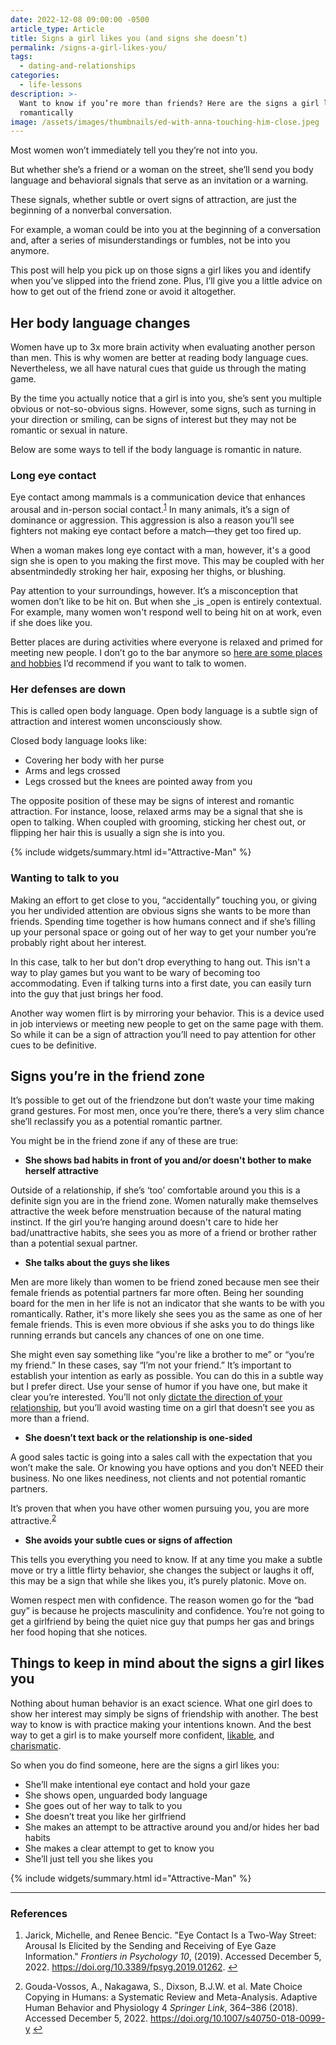 ```yaml
---
date: 2022-12-08 09:00:00 -0500
article_type: Article
title: Signs a girl likes you (and signs she doesn’t)
permalink: /signs-a-girl-likes-you/
tags:
  - dating-and-relationships
categories:
  - life-lessons
description: >-
  Want to know if you’re more than friends? Here are the signs a girl likes you
  romantically
image: /assets/images/thumbnails/ed-with-anna-touching-him-close.jpeg
---
```

Most women won’t immediately tell you they’re not into you.

But whether she’s a friend or a woman on the street, she’ll send you body language and behavioral signals that serve as an invitation or a warning.

These signals, whether subtle or overt signs of attraction, are just the beginning of a nonverbal conversation.

For example, a woman could be into you at the beginning of a conversation and, after a series of misunderstandings or fumbles, not be into you anymore.

This post will help you pick up on those signs a girl likes you and identify when you’ve slipped into the friend zone. Plus, I’ll give you a little advice on how to get out of the friend zone or avoid it altogether.

## Her body language changes

Women have up to 3x more brain activity when evaluating another person than men. This is why women are better at reading body language cues. Nevertheless, we all have natural cues that guide us through the mating game.

By the time you actually notice that a girl is into you, she’s sent you multiple obvious or not-so-obvious signs. However, some signs, such as turning in your direction or smiling, can be signs of interest but they may not be romantic or sexual in nature.

Below are some ways to tell if the body language is romantic in nature.

### Long eye contact

Eye contact among mammals is a communication device that enhances arousal and in-person social contact.<sup><a class="footnote" rel="footnote" href="#fn:1">1</a></sup> In many animals, it’s a sign of dominance or aggression. This aggression is also a reason you’ll see fighters not making eye contact before a match—they get too fired up.

When a woman makes long eye contact with a man, however, it's a good sign she is open to you making the first move. This may be coupled with her absentmindedly stroking her hair, exposing her thighs, or blushing.

Pay attention to your surroundings, however. It’s a misconception that women don’t like to be hit on. But when she \_is \_open is entirely contextual. For example, many women won't respond well to being hit on at work, even if she does like you.

Better places are during activities where everyone is relaxed and primed for meeting new people. I don’t go to the bar anymore so [here are some places and hobbies](https://edlatimore.com/hobbies-to-meet-women/) I’d recommend if you want to talk to women.

### Her defenses are down

This is called open body language. Open body language is a subtle sign of attraction and interest women unconsciously show.

Closed body language looks like:

* Covering her body with her purse
* Arms and legs crossed
* Legs crossed but the knees are pointed away from you

The opposite position of these may be signs of interest and romantic attraction. For instance, loose, relaxed arms may be a signal that she is open to talking. When coupled with grooming, sticking her chest out, or flipping her hair this is usually a sign she is into you.

{% include widgets/summary.html id="Attractive-Man" %}

### Wanting to talk to you

Making an effort to get close to you, “accidentally” touching you, or giving you her undivided attention are obvious signs she wants to be more than friends. Spending time together is how humans connect and if she’s filling up your personal space or going out of her way to get your number you’re probably right about her interest.

In this case, talk to her but don't drop everything to hang out. This isn't a way to play games but you want to be wary of becoming too accommodating. Even if talking turns into a first date, you can easily turn into the guy that just brings her food.

Another way women flirt is by mirroring your behavior. This is a device used in job interviews or meeting new people to get on the same page with them. So while it can be a sign of attraction you’ll need to pay attention for other cues to be definitive.

## Signs you’re in the friend zone

It’s possible to get out of the friendzone but don’t waste your time making grand gestures. For most men, once you’re there, there’s a very slim chance she’ll reclassify you as a potential romantic partner.

You might be in the friend zone if any of these are true:

* **She shows bad habits in front of you and/or doesn't bother to make herself attractive**

Outside of a relationship, if she’s ‘too’ comfortable around you this is a definite sign you are in the friend zone. Women naturally make themselves attractive the week before menstruation because of the natural mating instinct. If the girl you’re hanging around doesn't care to hide her bad/unattractive habits, she sees you as more of a friend or brother rather than a potential sexual partner.

* **She talks about the guys she likes**

Men are more likely than women to be friend zoned because men see their female friends as potential partners far more often. Being her sounding board for the men in her life is not an indicator that she wants to be with you romantically. Rather, it's more likely she sees you as the same as one of her female friends. This is even more obvious if she asks you to do things like running errands but cancels any chances of one on one time.

She might even say something like “you're like a brother to me” or “you’re my friend.” In these cases, say “I’m not your friend.” It’s important to establish your intention as early as possible. You can do this in a subtle way but I prefer direct. Use your sense of humor if you have one, but make it clear you’re interested. You’ll not only [dictate the direction of your relationship](https://edlatimore.com/how-to-take-the-lead-in-a-relationship/), but you’ll avoid wasting time on a girl that doesn’t see you as more than a friend.

* **She doesn’t text back or the relationship is one-sided**

A good sales tactic is going into a sales call with the expectation that you won’t make the sale. Or knowing you have options and you don’t NEED their business. No one likes neediness, not clients and not potential romantic partners.

It’s proven that when you have other women pursuing you, you are more attractive.<sup><a class="footnote" rel="footnote" href="#fn:2">2</a></sup>

* **She avoids your subtle cues or signs of affection**

This tells you everything you need to know. If at any time you make a subtle move or try a little flirty behavior, she changes the subject or laughs it off, this may be a sign that while she likes you, it’s purely platonic. Move on.

Women respect men with confidence. The reason women go for the “bad guy” is because he projects masculinity and confidence. You’re not going to get a girlfriend by being the quiet nice guy that pumps her gas and brings her food hoping that she notices.

## Things to keep in mind about the signs a girl likes you

Nothing about human behavior is an exact science. What one girl does to show her interest may simply be signs of friendship with another. The best way to know is with practice making your intentions known. And the best way to get a girl is to make yourself more confident, [likable](https://edlatimore.com/how-to-be-likeable/), and [charismatic](https://edlatimore.com/how-to-be-charismatic/).

So when you do find someone, here are the signs a girl likes you:

* She’ll make intentional eye contact and hold your gaze
* She shows open, unguarded body language
* She goes out of her way to talk to you
* She doesn’t treat you like her girlfriend
* She makes an attempt to be attractive around you and/or hides her bad habits
* She makes a clear attempt to get to know you
* She’ll just tell you she likes you

{% include widgets/summary.html id="Attractive-Man" %}

---

### References

<div class="footnotes"><ol><li><p>Jarick, Michelle, and Renee Bencic. "Eye Contact Is a Two-Way Street: Arousal Is Elicited by the Sending and Receiving of Eye Gaze Information." <em>Frontiers in Psychology</em> <em>10</em>, (2019). Accessed December 5, 2022. <a href="https://doi.org/10.3389/fpsyg.2019.01262">https://doi.org/10.3389/fpsyg.2019.01262</a>.&nbsp;<a class="reversefootnote" href="#fnref:1">↩</a></p></li><li><p>Gouda-Vossos, A., Nakagawa, S., Dixson, B.J.W. et al. Mate Choice Copying in Humans: a Systematic Review and Meta-Analysis. Adaptive Human Behavior and Physiology 4 <em>Springer Link</em>, 364–386 (2018). Accessed December 5, 2022. <a href="https://doi.org/10.1007/s40750-018-0099-y">https://doi.org/10.1007/s40750-018-0099-y</a>&nbsp;<a class="reversefootnote" href="#fnref:2">↩</a></p></li></ol></div>